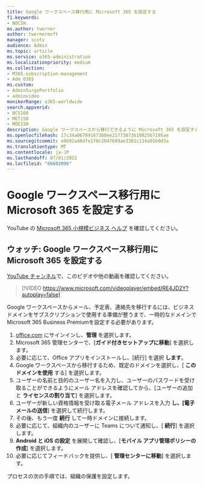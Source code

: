 ```yaml
---
title: Google ワークスペース移行用に Microsoft 365 を設定する
f1.keywords:
- NOCSH
ms.author: twerner
author: twernermsft
manager: scotv
audience: Admin
ms.topic: article
ms.service: o365-administration
ms.localizationpriority: medium
ms.collection:
- M365-subscription-management
- Adm_O365
ms.custom:
- AdminSurgePortfolio
- adminvideo
monikerRange: o365-worldwide
search.appverid:
- BCS160
- MET150
- MOE150
description: Google ワークスペースから移行できるように Microsoft 365 を設定する方法について説明します。
ms.openlocfilehash: 17c34a06709167360ee2177307361882567195ae
ms.sourcegitcommit: e9692a40dfe1f8c2047699ae3301c114a01b0d3a
ms.translationtype: MT
ms.contentlocale: ja-JP
ms.lasthandoff: 07/01/2022
ms.locfileid: "66602096"
---
```

# <a name="set-up-microsoft-365-for-google-workspace-migration"></a>Google ワークスペース移行用に Microsoft 365 を設定する

YouTube の [Microsoft 365 小規模ビジネス ヘルプ](https://go.microsoft.com/fwlink/?linkid=2197659) を確認してください。

## <a name="watch-set-up-microsoft-365-for-google-workspace-migration"></a>ウォッチ: Google ワークスペース移行用に Microsoft 365 を設定する

[YouTube チャンネル](https://go.microsoft.com/fwlink/?linkid=2198101)で、このビデオや他の動画を確認してください。

> [!VIDEO https://www.microsoft.com/videoplayer/embed/RE4JD2Y?autoplay=false]

Google ワークスペースからメール、予定表、連絡先を移行するには、ビジネス ドメインをサブスクリプションで使用する準備が整うまで、一時的なドメインでMicrosoft 365 Business Premiumを設定する必要があります。

1. [office.com](https://office.com) にサインインし、**管理** を選択します。
1. Microsoft 365 管理センターで、[**ガイド付きセットアップに移動**] を選択します。 
1. 必要に応じて、Office アプリをインストールし、[続行] を選択 **します**。 
1. Google ワークスペースから移行するため、既定のドメインを選択し、[ **このドメインを使用** する] を選択します。 
1. ユーザーの名前と目的のユーザー名を入力し、ユーザーのパスワードを受け取ることができるようにメール アドレスを確認してから、[ユーザーの追加と **ライセンスの割り当て**] を選択します。 
1. ユーザーが新しい資格情報を受け取る電子メール アドレスを入力 **し、[電子メールの送信**] を選択して続行します。
1. その後、もう一度 **続行** して一時ドメインに接続します。 
1. 必要に応じて、組織内のユーザーに Teams について通知し、[ **続行**] を選択します。
1. **Android と iOS の設定** を展開して確認し、[**モバイル アプリ管理ポリシーの作成**] を選択します。
1. 必要に応じてフィードバックを提供し、[ **管理センターに移動**] を選択します。

プロセスの次の手順では、組織の保護を設定します。
